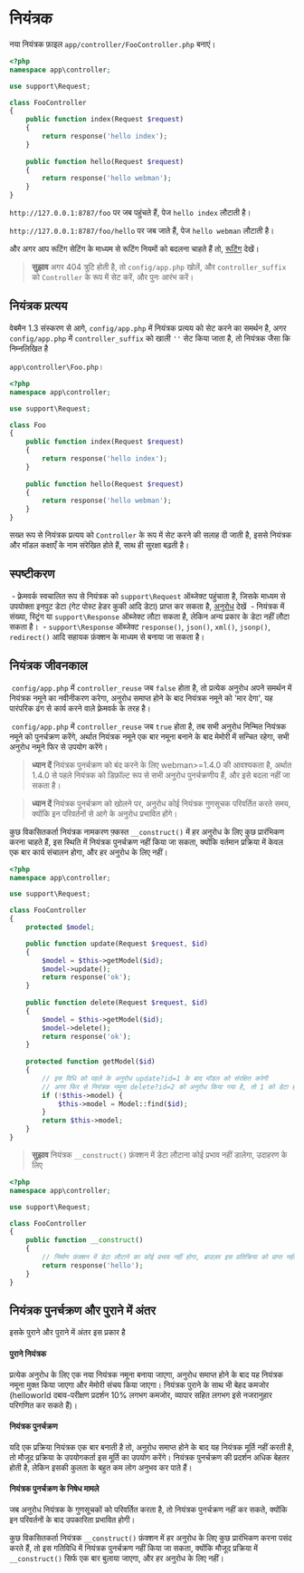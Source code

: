 # नियंत्रक

नया नियंत्रक फ़ाइल `app/controller/FooController.php` बनाएं।

```php
<?php
namespace app\controller;

use support\Request;

class FooController
{
    public function index(Request $request)
    {
        return response('hello index');
    }
    
    public function hello(Request $request)
    {
        return response('hello webman');
    }
}
```

`http://127.0.0.1:8787/foo` पर जब पहुंचते हैं, पेज `hello index` लौटाती है।

`http://127.0.0.1:8787/foo/hello` पर जब जाते हैं, पेज `hello webman` लौटाती है।

और अगर आप रूटिंग सेटिंग के माध्यम से रूटिंग नियमों को बदलना चाहते हैं तो, [रूटिंग](route.md) देखें।

> **सुझाव**
> अगर 404 त्रुटि होती है, तो `config/app.php` खोलें, और `controller_suffix` को `Controller` के रूप में सेट करें, और पुनः आरंभ करें।

## नियंत्रक प्रत्यय

वेबमैन 1.3 संस्करण से आगे, `config/app.php` में नियंत्रक प्रत्यय को सेट करने का समर्थन है, अगर `config/app.php` में `controller_suffix` को खाली `''` सेट किया जाता है, तो नियंत्रक जैसा कि निम्नलिखित है

`app\controller\Foo.php`।

```php
<?php
namespace app\controller;

use support\Request;

class Foo
{
    public function index(Request $request)
    {
        return response('hello index');
    }
    
    public function hello(Request $request)
    {
        return response('hello webman');
    }
}
```

सख्त रूप से नियंत्रक प्रत्यय को `Controller` के रूप में सेट करने की सलाह दी जाती है, इससे नियंत्रक और मॉडल कक्षाएँ के नाम संरेखित होते हैं, साथ ही सुरक्षा बढ़ती है।

## स्पष्टीकरण
 - फ़्रेमवर्क स्वचालित रूप से नियंत्रक को `support\Request` ऑब्जेक्ट पहुंचाता है, जिसके माध्यम से उपयोक्ता इनपुट डेटा (गेट पोस्ट हेडर कुकी आदि डेटा) प्राप्त कर सकता है, [अनुरोध](request.md) देखें
 - नियंत्रक में संख्या, स्ट्रिंग या `support\Response` ऑब्जेक्ट लौटा सकता है, लेकिन अन्य प्रकार के डेटा नहीं लौटा सकता है।
 - `support\Response` ऑब्जेक्ट `response()`, `json()`, `xml()`, `jsonp()`, `redirect()` आदि सहायक फ़ंक्शन के माध्यम से बनाया जा सकता है।

## नियंत्रक जीवनकाल
 `config/app.php` में `controller_reuse` जब `false` होता है, तो प्रत्येक अनुरोध अपने समर्थन में नियंत्रक नमूने का नवीनीकरण करेगा, अनुरोध समाप्त होने के बाद नियंत्रक नमूने को 'मार देगा', यह पारंपरिक ढंग से कार्य करने वाले फ़्रेमवर्क के तरह है।

 `config/app.php` में `controller_reuse` जब `true` होता है, तब सभी अनुरोध निन्मित नियंत्रक नमूने को पुनर्चक्रण करेंगे, अर्थात नियंत्रक नमूने एक बार नमूना बनाने के बाद मेमोरी में सन्चित रहेगा, सभी अनुरोध नमूने फिर से उपयोग करेंगे।

> **ध्यान दें**
> नियंत्रक पुनर्चक्रण को बंद करने के लिए webman>=1.4.0 की आवश्यकता है, अर्थात 1.4.0 से पहले नियंत्रक को डिफ़ॉल्ट रूप से सभी अनुरोध पुनर्चक्रणीय हैं, और इसे बदला नहीं जा सकता है।

> **ध्यान दें**
> नियंत्रक पुनर्चक्रण को खोलने पर, अनुरोध कोई नियंत्रक गुणसूचक परिवर्तित करते समय, क्योंकि इन परिवर्तनों से आगे के अनुरोध प्रभावित होंगे।

कुछ विकसितकर्ता नियंत्रक नामकरण फ़्कस्त `__construct()` में हर अनुरोध के लिए कुछ प्रारंभिकण करना चाहते हैं, इस स्थिति में नियंत्रक पुनर्चक्रण नहीं किया जा सकता, क्योंकि वर्तमान प्रक्रिया में केवल एक बार कार्य संचालन होगा, और हर अनुरोध के लिए नहीं।

```php
<?php
namespace app\controller;

use support\Request;

class FooController
{
    protected $model;

    public function update(Request $request, $id)
    {
        $model = $this->getModel($id);
        $model->update();
        return response('ok');
    }
    
    public function delete(Request $request, $id)
    {
        $model = $this->getModel($id);
        $model->delete();
        return response('ok');
    }
    
    protected function getModel($id)
    {
        // इस विधि को पहले के अनुरोध update?id=1 के बाद मॉडल को संरक्षित करेगी
        // अगर फिर से नियंत्रक नमूना delete?id=2 को अनुरोध किया गया है, तो 1 को डेटा हटा दिया जाएगा।
        if (!$this->model) {
            $this->model = Model::find($id);
        }
        return $this->model;
    }
}
```

> **सुझाव**
> नियंत्रक `__construct()` फ़ंक्शन में डेटा लौटाना कोई प्रभाव नहीं डालेगा, उदाहरण के लिए

```php
<?php
namespace app\controller;

use support\Request;

class FooController
{
    public function __construct()
    {
        // निर्माण फ़ंक्शन में डेटा लौटाने का कोई प्रभाव नहीं होगा, ब्राउज़र इस प्रतिक्रिया को प्राप्त नहीं करेगा
        return response('hello'); 
    }
}
```

## नियंत्रक पुनर्चक्रण और पुराने में अंतर
इसके पुराने और पुराने में अंतर इस प्रकार है

#### पुराने नियंत्रक
प्रत्येक अनुरोध के लिए एक नया नियंत्रक नमूना बनाया जाएगा, अनुरोध समाप्त होने के बाद यह नियंत्रक नमूना मुक्त किया जाएगा और मेमोरी संचय किया जाएगा। नियंत्रक पुराने के साथ भी बेहद कमजोर (helloworld दबाव-परीक्षण प्रदर्शन 10% लगभग कमजोर, व्यापार सहित लगभग इसे नजरानुहार परिगणित कर सकते हैं)।

#### नियंत्रक पुनर्चक्रण
यदि एक प्रक्रिया नियंत्रक एक बार बनाती है तो, अनुरोध समाप्त होने के बाद यह नियंत्रक मूर्ति नहीं करती है, तो मौजूद प्रक्रिया के उपयोगकर्ता इस मूर्ति का उपयोग करेंगे। नियंत्रक पुनर्चक्रण की प्रदर्शन अधिक बेहतर होती है, लेकिन इसकी कुलता के बहुत कम लोग अनुभव कर पाते हैं।

#### नियंत्रक पुनर्चक्रण के निषेध मामले

जब अनुरोध नियंत्रक के गुणसूचकों को परिवर्तित करता है, तो नियंत्रक पुनर्चक्रण नहीं कर सकते, क्योंकि इन परिवर्तनों के बाद उपकारिता प्रभावित होगी।

कुछ विकसितकर्ता नियंत्रक `__construct()` फ़ंक्शन में हर अनुरोध के लिए कुछ प्रारंभिकण करना पसंद करते हैं, तो इस गतिविधि में नियंत्रक पुनर्चक्रण नहीं किया जा सकता, क्योंकि मौजूद प्रक्रिया में `__construct()` सिर्फ एक बार बुलाया जाएगा, और हर अनुरोध के लिए नहीं।
